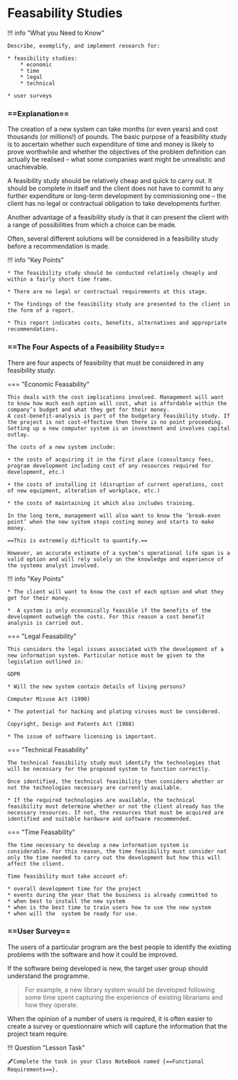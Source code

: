 # Feasability Studies

!!! info "What you Need to Know"

	Describe, exemplify, and implement research for:
 
	* feasibility studies:
		* economic
		* time
		* legal
		* technical
	
	* user surveys

### ==Explanation==

The creation of a new system can take months (or even years) and cost thousands (or millions!) of pounds. The basic purpose of a feasibility study is to ascertain whether such expenditure of time and money is likely to prove worthwhile and whether the objectives of the problem definition can actually be realised – what some companies want might be unrealistic and unachievable. 

A feasibility study should be relatively cheap and quick to carry out. It should be complete in itself and the client does not have to commit to any further expenditure or long-term development by commissioning one – the client has no legal or contractual obligation to take developments further. 

Another advantage of a feasibility study is that it can present the client with a range of possibilities from which a choice can be made. 

Often, several different solutions will be considered in a feasibility study before a recommendation is made. 

!!! info "Key Points"

    * The feasibility study should be conducted relatively cheaply and within a fairly short time frame. 

    * There are no legal or contractual requirements at this stage.

    * The findings of the feasibility study are presented to the client in the form of a report.

    * This report indicates costs, benefits, alternatives and appropriate recommendations.

### ==The Four Aspects of a Feasibility Study==

There are four aspects of feasibility that must be considered in any feasibility study:

=== "Economic Feasability"

    This deals with the cost implications involved. Management will want to know how much each option will cost, what is affordable within the company’s budget and what they get for their money. 
    A cost-benefit-analysis is part of the budgetary feasibility study. If the project is not cost-effective then there is no point proceeding. Setting up a new computer system is an investment and involves capital outlay. 
    
    The costs of a new system include:
    
    • the costs of acquiring it in the first place (consultancy fees, program development including cost of any resources required for development, etc.)
    
    • the costs of installing it (disruption of current operations, cost of new equipment, alteration of workplace, etc.)
    
    * the costs of maintaining it which also includes training. 
    
    In the long term, management will also want to know the ‘break-even point’ when the new system stops costing money and starts to make money. 
    
    ==This is extremely difficult to quantify.==
    
    However, an accurate estimate of a system’s operational life span is a valid option and will rely solely on the knowledge and experience of the systems analyst involved.

!!! info "Key Points"
    
    * The client will want to know the cost of each option and what they get for their money.

    *  A system is only economically feasible if the benefits of the development outweigh the costs. For this reason a cost benefit analysis is carried out.

=== "Legal Feasability"

    This considers the legal issues associated with the development of a new information system. Particular notice must be given to the legislation outlined in:

    GDPR

    * Will the new system contain details of living persons?

    Computer Misuse Act (1990)

    * The potential for hacking and plating viruses must be considered.

    Copyright, Design and Patents Act (1988)

    * The issue of software licensing is important.

=== "Technical Feasability"

    The technical feasibility study must identify the technologies that will be necessary for the proposed system to function correctly. 

    Once identified, the technical feasibility then considers whether or not the technologies necessary are currently available.

    * If the required technologies are available, the technical feasibility must determine whether or not the client already has the necessary resources. If not, the resources that must be acquired are identified and suitable hardware and software recommended.

=== "Time Feasability"

    The time necessary to develop a new information system is considerable. For this reason, the time feasibility must consider not only the time needed to carry out the development but how this will affect the client.

    Time feasibility must take account of:
    
    * overall development time for the project
    * events during the year that the business is already committed to
    * when best to install the new system
    * when is the best time to train users how to use the new system
    * when will the  system be ready for use.

### ==User Survey==

The users of a particular program are the best people to identify the existing problems with the software and how it could be improved.

If the software being developed is new, the target user group should understand the programme. 

> For example, a new library system would be developed following some time spent capturing the experience of existing librarians and how they operate.

When the opinion of a number of users is required, it is often easier to create a survey or questionnaire which will capture the information that the project team require.

!!! Question "Lesson Task"

    🖋️Complete the task in your Class NoteBook named {==Functional Requirements==}.
